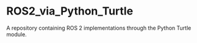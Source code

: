 # ROS2_via_Python_Turtle
A repository containing ROS 2 implementations through the Python Turtle module. 
